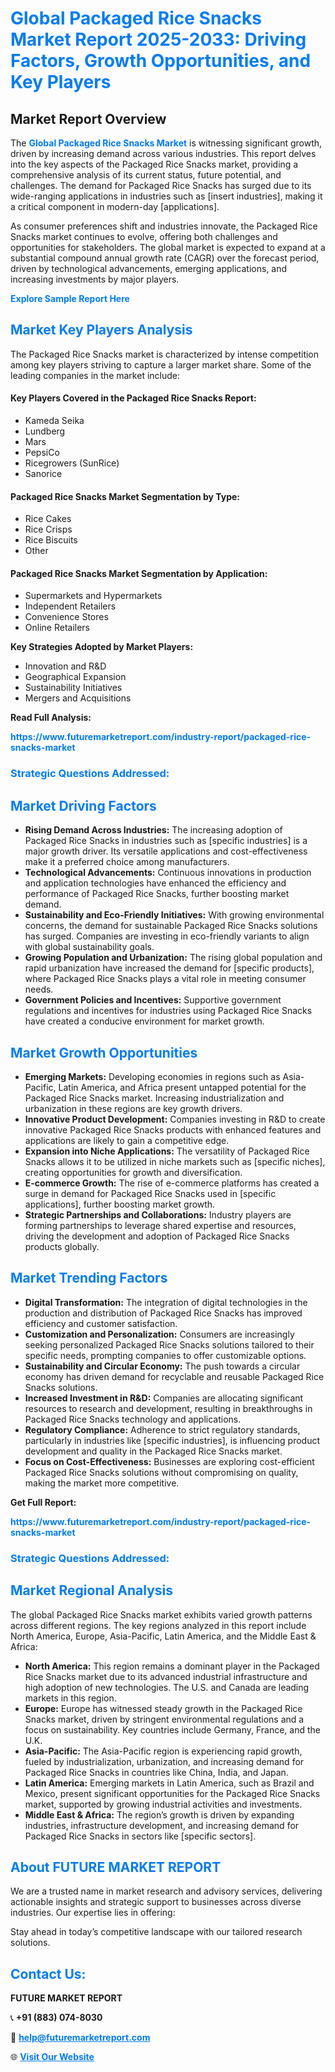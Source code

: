 <h1 style="color: #007BFF;">Global Packaged Rice Snacks Market Report 2025-2033: Driving Factors, Growth Opportunities, and Key Players</h1>

<section id="overview">
<h2>Market Report Overview</h2>
<p>The <a href="https://www.futuremarketreport.com/industry-report/packaged-rice-snacks-market" style="color: #007BFF; text-decoration: none;"><strong>Global Packaged Rice Snacks Market</strong></a> is witnessing significant growth, driven by increasing demand across various industries. This report delves into the key aspects of the Packaged Rice Snacks market, providing a comprehensive analysis of its current status, future potential, and challenges. The demand for Packaged Rice Snacks has surged due to its wide-ranging applications in industries such as [insert industries], making it a critical component in modern-day [applications].</p>
<p>As consumer preferences shift and industries innovate, the Packaged Rice Snacks market continues to evolve, offering both challenges and opportunities for stakeholders. The global market is expected to expand at a substantial compound annual growth rate (CAGR) over the forecast period, driven by technological advancements, emerging applications, and increasing investments by major players.</p>
</section>

<section id="overview">
<p><a href="https://www.futuremarketreport.com/request-sample/reportId=51723" style="color: #007BFF; text-decoration: none;"><strong>Explore Sample Report Here</strong></a></p>
</section>

<section id="key-players">
<h2 style="color: #007BFF;">Market Key Players Analysis</h2>
<p>The Packaged Rice Snacks market is characterized by intense competition among key players striving to capture a larger market share. Some of the leading companies in the market include:</p>
<h4>Key Players Covered in the Packaged Rice Snacks Report:</h4>
<ul><li>Kameda Seika</li><li>Lundberg</li><li>Mars</li><li>PepsiCo</li><li>Ricegrowers (SunRice)</li><li>Sanorice</li></ul>
<h4>Packaged Rice Snacks Market Segmentation by Type:</h4>
<ul><li>Rice Cakes</li><li>Rice Crisps</li><li>Rice Biscuits</li><li>Other</li></ul>

<h4>Packaged Rice Snacks Market Segmentation by Application:</h4>
<ul><li>Supermarkets and Hypermarkets</li><li>Independent Retailers</li><li>Convenience Stores</li><li>Online Retailers</li></ul>
<p><strong>Key Strategies Adopted by Market Players:</strong></p>
<ul>
<li>Innovation and R&D</li>
<li>Geographical Expansion</li>
<li>Sustainability Initiatives</li>
<li>Mergers and Acquisitions</li>
</ul>
</section>

<section>
<p><strong>Read Full Analysis: </strong></p><a href="https://www.futuremarketreport.com/industry-report/packaged-rice-snacks-market" style="color: #007BFF; text-decoration: none;"><strong>https://www.futuremarketreport.com/industry-report/packaged-rice-snacks-market</strong></a>
<h3 style="color: #007BFF;">Strategic Questions Addressed:</h3>
</section>

<section id="driving-factors">
<h2 style="color: #007BFF;">Market Driving Factors</h2>
<ul>
<li><strong>Rising Demand Across Industries:</strong> The increasing adoption of Packaged Rice Snacks in industries such as [specific industries] is a major growth driver. Its versatile applications and cost-effectiveness make it a preferred choice among manufacturers.</li>
<li><strong>Technological Advancements:</strong> Continuous innovations in production and application technologies have enhanced the efficiency and performance of Packaged Rice Snacks, further boosting market demand.</li>
<li><strong>Sustainability and Eco-Friendly Initiatives:</strong> With growing environmental concerns, the demand for sustainable Packaged Rice Snacks solutions has surged. Companies are investing in eco-friendly variants to align with global sustainability goals.</li>
<li><strong>Growing Population and Urbanization:</strong> The rising global population and rapid urbanization have increased the demand for [specific products], where Packaged Rice Snacks plays a vital role in meeting consumer needs.</li>
<li><strong>Government Policies and Incentives:</strong> Supportive government regulations and incentives for industries using Packaged Rice Snacks have created a conducive environment for market growth.</li>
</ul>
</section>

<section id="growth-opportunities">
<h2 style="color: #007BFF;">Market Growth Opportunities</h2>
<ul>
<li><strong>Emerging Markets:</strong> Developing economies in regions such as Asia-Pacific, Latin America, and Africa present untapped potential for the Packaged Rice Snacks market. Increasing industrialization and urbanization in these regions are key growth drivers.</li>
<li><strong>Innovative Product Development:</strong> Companies investing in R&D to create innovative Packaged Rice Snacks products with enhanced features and applications are likely to gain a competitive edge.</li>
<li><strong>Expansion into Niche Applications:</strong> The versatility of Packaged Rice Snacks allows it to be utilized in niche markets such as [specific niches], creating opportunities for growth and diversification.</li>
<li><strong>E-commerce Growth:</strong> The rise of e-commerce platforms has created a surge in demand for Packaged Rice Snacks used in [specific applications], further boosting market growth.</li>
<li><strong>Strategic Partnerships and Collaborations:</strong> Industry players are forming partnerships to leverage shared expertise and resources, driving the development and adoption of Packaged Rice Snacks products globally.</li>
</ul>
</section>

<section id="trending-factors">
<h2 style="color: #007BFF;">Market Trending Factors</h2>
<ul>
<li><strong>Digital Transformation:</strong> The integration of digital technologies in the production and distribution of Packaged Rice Snacks has improved efficiency and customer satisfaction.</li>
<li><strong>Customization and Personalization:</strong> Consumers are increasingly seeking personalized Packaged Rice Snacks solutions tailored to their specific needs, prompting companies to offer customizable options.</li>
<li><strong>Sustainability and Circular Economy:</strong> The push towards a circular economy has driven demand for recyclable and reusable Packaged Rice Snacks solutions.</li>
<li><strong>Increased Investment in R&D:</strong> Companies are allocating significant resources to research and development, resulting in breakthroughs in Packaged Rice Snacks technology and applications.</li>
<li><strong>Regulatory Compliance:</strong> Adherence to strict regulatory standards, particularly in industries like [specific industries], is influencing product development and quality in the Packaged Rice Snacks market.</li>
<li><strong>Focus on Cost-Effectiveness:</strong> Businesses are exploring cost-efficient Packaged Rice Snacks solutions without compromising on quality, making the market more competitive.</li>
</ul>
</section>

<section>
<p><strong>Get Full Report: </strong></p><a href="https://www.futuremarketreport.com/industry-report/packaged-rice-snacks-market" style="color: #007BFF; text-decoration: none;"><strong>https://www.futuremarketreport.com/industry-report/packaged-rice-snacks-market</strong></a>
<h3 style="color: #007BFF;">Strategic Questions Addressed:</h3>
</section>


<section id="regional-analysis">
<h2 style="color: #007BFF;">Market Regional Analysis</h2>
<p>The global Packaged Rice Snacks market exhibits varied growth patterns across different regions. The key regions analyzed in this report include North America, Europe, Asia-Pacific, Latin America, and the Middle East & Africa:</p>
<ul>
<li><strong>North America:</strong> This region remains a dominant player in the Packaged Rice Snacks market due to its advanced industrial infrastructure and high adoption of new technologies. The U.S. and Canada are leading markets in this region.</li>
<li><strong>Europe:</strong> Europe has witnessed steady growth in the Packaged Rice Snacks market, driven by stringent environmental regulations and a focus on sustainability. Key countries include Germany, France, and the U.K.</li>
<li><strong>Asia-Pacific:</strong> The Asia-Pacific region is experiencing rapid growth, fueled by industrialization, urbanization, and increasing demand for Packaged Rice Snacks in countries like China, India, and Japan.</li>
<li><strong>Latin America:</strong> Emerging markets in Latin America, such as Brazil and Mexico, present significant opportunities for the Packaged Rice Snacks market, supported by growing industrial activities and investments.</li>
<li><strong>Middle East & Africa:</strong> The region’s growth is driven by expanding industries, infrastructure development, and increasing demand for Packaged Rice Snacks in sectors like [specific sectors].</li>
</ul>
</section>

<footer>
<h2 style="color: #007BFF;">About FUTURE MARKET REPORT</h2>
<p>We are a trusted name in market research and advisory services, delivering actionable insights and strategic support to businesses across diverse industries. Our expertise lies in offering:</p>

<p>Stay ahead in today’s competitive landscape with our tailored research solutions.</p>

<h2 style="color: #007BFF;">Contact Us:</h2>
<p><strong>FUTURE MARKET REPORT</strong></p>
<p>📞 <strong>+91 (883) 074-8030</strong></p>
<p>📧 <strong><a href="mailto:help@futuremarketreport.com" style="color: #007BFF;">help@futuremarketreport.com</a></strong></p>
<p>🌐 <strong><a href="https://www.futuremarketreport.com/" style="color: #007BFF;">Visit Our Website</a></strong></p>
</footer>